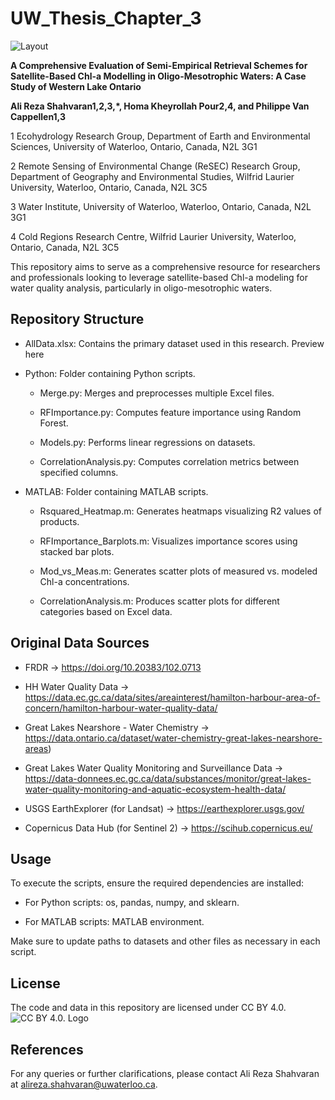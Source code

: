 # UW_Thesis_Chapter_3

![Layout](https://github.com/arshahvaran/UW_Thesis_Chapter_2/assets/61093183/6b7049a8-6000-440b-8214-3c90ccd5aaa6)

**A Comprehensive Evaluation of Semi-Empirical Retrieval Schemes for Satellite-Based Chl-a Modelling in Oligo-Mesotrophic Waters: A Case Study of Western Lake Ontario**


**Ali Reza Shahvaran1,2,3,*, Homa Kheyrollah Pour2,4, and Philippe Van Cappellen1,3**


1 Ecohydrology Research Group, Department of Earth and Environmental Sciences, University of Waterloo, Ontario, Canada, N2L 3G1

2 Remote Sensing of Environmental Change (ReSEC) Research Group, Department of Geography and Environmental Studies, Wilfrid Laurier University, Waterloo, Ontario, Canada, N2L 3C5

3 Water Institute, University of Waterloo, Waterloo, Ontario, Canada, N2L 3G1

4 Cold Regions Research Centre, Wilfrid Laurier University, Waterloo, Ontario, Canada, N2L 3C5
  
  
  
This repository aims to serve as a comprehensive resource for researchers and professionals looking to leverage satellite-based Chl-a modeling for water quality analysis, particularly in oligo-mesotrophic waters.
  
  
  
## Repository Structure

  - AllData.xlsx: Contains the primary dataset used in this research. Preview here
  
  -  Python: Folder containing Python scripts.
  
      - Merge.py: Merges and preprocesses multiple Excel files.
    
      - RFImportance.py: Computes feature importance using Random Forest.
    
      - Models.py: Performs linear regressions on datasets.
    
      - CorrelationAnalysis.py: Computes correlation metrics between specified columns.
    
  -  MATLAB: Folder containing MATLAB scripts.
  
      - Rsquared_Heatmap.m: Generates heatmaps visualizing R2 values of products.
    
      - RFImportance_Barplots.m: Visualizes importance scores using stacked bar plots.
    
      - Mod_vs_Meas.m: Generates scatter plots of measured vs. modeled Chl-a concentrations.
    
      - CorrelationAnalysis.m: Produces scatter plots for different categories based on Excel data.
  
  
  
## Original Data Sources

- FRDR → https://doi.org/10.20383/102.0713

- HH Water Quality Data → https://data.ec.gc.ca/data/sites/areainterest/hamilton-harbour-area-of-concern/hamilton-harbour-water-quality-data/

- Great Lakes Nearshore - Water Chemistry → https://data.ontario.ca/dataset/water-chemistry-great-lakes-nearshore-areas) 

- Great Lakes Water Quality Monitoring and Surveillance Data → https://data-donnees.ec.gc.ca/data/substances/monitor/great-lakes-water-quality-monitoring-and-aquatic-ecosystem-health-data/

- USGS EarthExplorer (for Landsat) → https://earthexplorer.usgs.gov/

- Copernicus Data Hub (for Sentinel 2) → https://scihub.copernicus.eu/
  
  
  
## Usage

To execute the scripts, ensure the required dependencies are installed:

- For Python scripts: os, pandas, numpy, and sklearn.

- For MATLAB scripts: MATLAB environment.

Make sure to update paths to datasets and other files as necessary in each script.
  
  
  
## License

The code and data in this repository are licensed under CC BY 4.0. ![CC BY 4.0. Logo](https://mirrors.creativecommons.org/presskit/buttons/88x31/svg/by.svg)
  
  
  
## References
For any queries or further clarifications, please contact Ali Reza Shahvaran at alireza.shahvaran@uwaterloo.ca.


